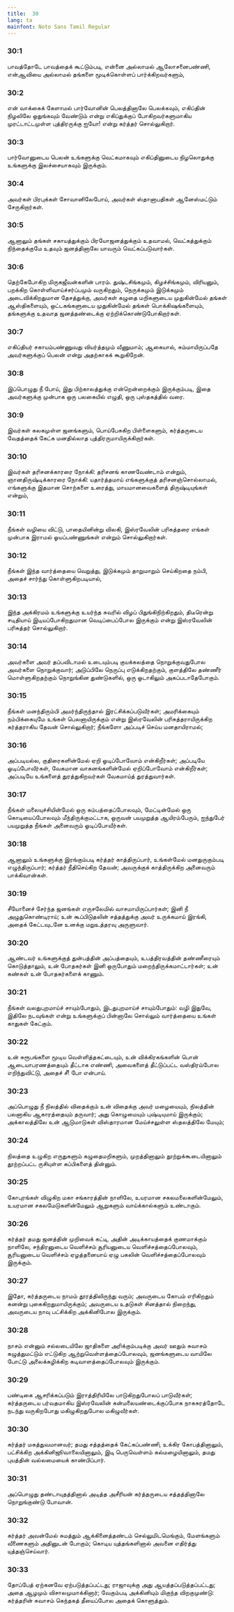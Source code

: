 ```yaml
---
title:  30
lang: ta
mainfont: Noto Sans Tamil Regular
---
```


###  30:1

பாவத்தோடே பாவத்தைக் கூட்டும்படி, என்னை அல்லாமல் ஆலோசனைபண்ணி, என்ஆவியை அல்லாமல் தங்களை மூடிக்கொள்ளப் பார்க்கிறவர்களும்,

###  30:2

என் வாக்கைக் கேளாமல் பார்வோனின் பெலத்தினாலே பெலக்கவும், எகிப்தின் நிழலிலே ஒதுங்கவும் வேண்டும் என்று எகிப்துக்குப் போகிறவர்களுமாகிய முரட்டாட்டமுள்ள புத்திரருக்கு ஐயோ! என்று கர்த்தர் சொல்லுகிறார்.

###  30:3

பார்வோனுடைய பெலன் உங்களுக்கு வெட்கமாகவும் எகிப்தினுடைய நிழலொதுக்கு உங்களுக்கு இலச்சையாகவும் இருக்கும்.

###  30:4

அவர்கள் பிரபுக்கள் சோவானிலேபோய், அவர்கள் ஸ்தானாபதிகள் ஆனேஸ்மட்டும் சேருகிறார்கள்.

###  30:5

ஆனாலும் தங்கள் சகாயத்துக்கும் பிரயோஜனத்துக்கும் உதவாமல், வெட்கத்துக்கும் நிந்தைக்குமே உதவும் ஜனத்தினாலே யாவரும் வெட்கப்படுவார்கள்.

###  30:6

தெற்கேபோகிற மிருகஜீவன்களின் பாரம். துஷ்டசிங்கமும், கிழச்சிங்கமும், விரியனும், பறக்கிற கொள்ளிவாய்ச்சர்ப்பமும் வருகிறதும், நெருக்கமும் இடுக்கமும் அடைவிக்கிறதுமான தேசத்துக்கு, அவர்கள் கழுதை மறிகளுடைய முதுகின்மேல் தங்கள் ஆஸ்திகளையும், ஒட்டகங்களுடைய முதுகின்மேல் தங்கள் பொக்கிஷங்களையும், தங்களுக்கு உதவாத ஜனத்தண்டைக்கு ஏற்றிக்கொண்டுபோகிறார்கள்.

###  30:7

எகிப்தியர் சகாயம்பண்ணுவது வியர்த்தமும் வீணுமாம்; ஆகையால், சும்மாயிருப்பதே அவர்களுக்குப் பெலன் என்று அதற்காகக் கூறுகிறேன்.

###  30:8

இப்பொழுது நீ போய், இது பிற்காலத்துக்கு என்றென்றைக்கும் இருக்கும்படி, இதை அவர்களுக்கு முன்பாக ஒரு பலகையில் எழுதி, ஒரு புஸ்தகத்தில் வரை.

###  30:9

இவர்கள் கலகமுள்ள ஜனங்களும், பொய்பேசுகிற பிள்ளைகளும், கர்த்தருடைய வேதத்தைக் கேட்க மனதில்லாத புத்திரருமாயிருக்கிறார்கள்.

###  30:10

இவர்கள் தரிசனக்காரரை நோக்கி: தரிசனங் காணவேண்டாம் என்றும், ஞானதிருஷ்டிக்காரரை நோக்கி: யதார்த்தமாய் எங்களுக்குத் தரிசனஞ்சொல்லாமல், எங்களுக்கு இதமான சொற்களை உரைத்து, மாயமானவைகளைத் திருஷ்டியுங்கள் என்றும்,

###  30:11

நீங்கள் வழியை விட்டு, பாதையினின்று விலகி, இஸ்ரவேலின் பரிசுத்தரை எங்கள் முன்பாக இராமல் ஓயப்பண்ணுங்கள் என்றும் சொல்லுகிறார்கள்.

###  30:12

நீங்கள் இந்த வார்த்தையை வெறுத்து, இடுக்கமும் தாறுமாறும் செய்கிறதை நம்பி, அதைச் சார்ந்து கொள்ளுகிறபடியால்,

###  30:13

இந்த அக்கிரமம் உங்களுக்கு உயர்ந்த சுவரில் விழப் பிதுங்கிநிற்கிறதும், திடீரென்று சடிதியாய் இடியப்போகிறதுமான வெடிப்பைப்போல இருக்கும் என்று இஸ்ரவேலின் பரிசுத்தர் சொல்லுகிறார்.

###  30:14

அவர்களை அவர் தப்பவிடாமல் உடையும்படி குயக்கலத்தை நொறுக்குவதுபோல அவர்களை நொறுக்குவார்; அடுப்பிலே நெருப்பு எடுக்கிறதற்கும், குளத்திலே தண்ணீர் மொள்ளுகிறதற்கும் நொறுங்கின துண்டுகளில், ஒரு ஓடாகிலும் அகப்படாதேபோகும்.

###  30:15

நீங்கள் மனந்திரும்பி அமர்ந்திருந்தால் இரட்சிக்கப்படுவீர்கள்; அமரிக்கையும் நம்பிக்கையுமே உங்கள் பெலனாயிருக்கும் என்று இஸ்ரவேலின் பரிசுத்தராயிருக்கிற கர்த்தராகிய தேவன் சொல்லுகிறார்; நீங்களோ அப்படிச் செய்ய மனதாயிராமல்;

###  30:16

அப்படியல்ல, குதிரைகளின்மேல் ஏறி ஓடிப்போவோம் என்கிறீர்கள்; அப்படியே ஓடிப்போவீர்கள், வேகமான வாகனங்களின்மேல் ஏறிப்போவோம் என்கிறீர்கள்; அப்படியே உங்களைத் துரத்துகிறவர்கள் வேகமாய்த் துரத்துவார்கள்.

###  30:17

நீங்கள் மலையுச்சியின்மேல் ஒரு கம்பத்தைப்போலவும், மேட்டின்மேல் ஒரு கொடியைப்போலவும் மீந்திருக்குமட்டாக, ஒருவன் பயமுறுத்த ஆயிரம்பேரும், ஐந்துபேர் பயமுறுத்த நீங்கள் அனைவரும் ஓடிப்போவீர்கள்.

###  30:18

ஆனாலும் உங்களுக்கு இரங்கும்படி கர்த்தர் காத்திருப்பார், உங்கள்மேல் மனதுருகும்படி எழுந்திருப்பார்; கர்த்தர் நீதிசெய்கிற தேவன்; அவருக்குக் காத்திருக்கிற அனைவரும் பாக்கிவான்கள்.

###  30:19

சீயோனைச் சேர்ந்த ஜனங்கள் எருசலேமில் வாசமாயிருப்பார்கள்; இனி நீ அழுதுகொண்டிராய்; உன் கூப்பிடுதலின் சத்தத்துக்கு அவர் உருக்கமாய் இரங்கி, அதைக் கேட்டவுடனே உனக்கு மறுஉத்தரவு அருளுவார்.

###  30:20

ஆண்டவர் உங்களுக்குத் துன்பத்தின் அப்பத்தையும், உபத்திரவத்தின் தண்ணீரையும் கொடுத்தாலும், உன் போதகர்கள் இனி ஒருபோதும் மறைந்திருக்கமாட்டார்கள்; உன் கண்கள் உன் போதகர்களைக் காணும்.

###  30:21

நீங்கள் வலதுபுறமாய்ச் சாயும்போதும், இடதுபுறமாய்ச் சாயும்போதும்: வழி இதுவே, இதிலே நடவுங்கள் என்று உங்களுக்குப் பின்னாலே சொல்லும் வார்த்தையை உங்கள் காதுகள் கேட்கும்.

###  30:22

உன் சுரூபங்களை மூடிய வெள்ளித்தகட்டையும், உன் விக்கிரகங்களின் பொன் ஆடையாபரணத்தையும் தீட்டாக எண்ணி, அவைகளைத் தீட்டுப்பட்ட வஸ்திரம்போல எறிந்துவிட்டு, அதைச் சீ! போ என்பாய்.

###  30:23

அப்பொழுது நீ நிலத்தில் விதைக்கும் உன் விதைக்கு அவர் மழையையும், நிலத்தின் பலனாகிய ஆகாரத்தையும் தருவார்; அது கொழுமையும் புஷ்டியுமாய் இருக்கும்; அக்காலத்திலே உன் ஆடுமாடுகள் விஸ்தாரமான மேய்ச்சலுள்ள ஸ்தலத்திலே மேயும்;

###  30:24

நிலத்தை உழுகிற எருதுகளும் கழுதைமறிகளும், முறத்தினாலும் தூற்றுக்கூடையினாலும் தூற்றப்பட்ட ருசியுள்ள கப்பிகளைத் தின்னும்.

###  30:25

கோபுரங்கள் விழுகிற மகா சங்காரத்தின் நாளிலே, உயரமான சகலமலைகளின்மேலும், உயரமான சகலமேடுகளின்மேலும் ஆறுகளும் வாய்க்கால்களும் உண்டாகும்.

###  30:26

கர்த்தர் தமது ஜனத்தின் முறிவைக் கட்டி, அதின் அடிக்காயத்தைக் குணமாக்கும் நாளிலே, சந்திரனுடைய வெளிச்சம் சூரியனுடைய வெளிச்சத்தைப்போலவும், சூரியனுடைய வெளிச்சம் ஏழத்தனையாய் ஏழு பகலின் வெளிச்சத்தைப்போலவும் இருக்கும்.

###  30:27

இதோ, கர்த்தருடைய நாமம் தூரத்திலிருந்து வரும்; அவருடைய கோபம் எரிகிறதும் கனன்று புகைகிறதுமாயிருக்கும்; அவருடைய உதடுகள் சினத்தால் நிறைந்து, அவருடைய நாவு பட்சிக்கிற அக்கினிபோல இருக்கும்.

###  30:28

நாசம் என்னும் சல்லடையிலே ஜாதிகளை அரிக்கும்படிக்கு அவர் ஊதும் சுவாசம் கழுத்துமட்டும் எட்டுகிற ஆற்றுவெள்ளத்தைப்போலவும், ஜனங்களுடைய வாயிலே போட்டு அலைக்கழிக்கிற கடிவாளத்தைப்போலவும் இருக்கும்.

###  30:29

பண்டிகை ஆசரிக்கப்படும் இராத்திரியிலே பாடுகிறதுபோலப் பாடுவீர்கள்; கர்த்தருடைய பர்வதமாகிய இஸ்ரவேலின் கன்மலையண்டைக்குப்போக நாகசுரத்தோடே நடந்து வருகிறபோது மகிழுகிறதுபோல மகிழுவீர்கள்.

###  30:30

கர்த்தர் மகத்துவமானவர்; தமது சத்தத்தைக் கேட்கப்பண்ணி, உக்கிர கோபத்தினாலும், பட்சிக்கிற அக்கினிஜூவாலையினாலும், இடி பெருவெள்ளம் கல்மழையினாலும், தமது புயத்தின் வல்லமையைக் காண்பிப்பார்.

###  30:31

அப்பொழுது தண்டாயுதத்தினால் அடித்த அசீரியன் கர்த்தருடைய சத்தத்தினாலே நொறுங்குண்டு போவான்.

###  30:32

கர்த்தர் அவன்மேல் சுமத்தும் ஆக்கினைத்தண்டம் செல்லுமிடமெங்கும், மேளங்களும் வீணைகளும் அதினுடன் போகும்; கொடிய யுத்தங்களினால் அவனை எதிர்த்து யுத்தஞ்செய்வார்.

###  30:33

தோப்பேத் ஏற்கனவே ஏற்படுத்தப்பட்டது; ராஜாவுக்கு அது ஆயத்தப்படுத்தப்பட்டது; அதை ஆழமும் விசாலமுமாக்கினார்; வேகும்படி அக்கினியும் மிகுந்த விறகுமுண்டு: கர்த்தரின் சுவாசம் கெந்தகத் தீயைப்போல அதைக் கொளுத்தும்.

